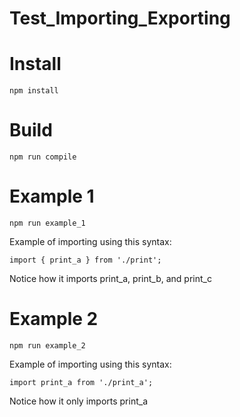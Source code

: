 # Test_Importing_Exporting

# Install
```
npm install
```

# Build
```
npm run compile
```

# Example 1
```
npm run example_1
```

Example of importing using this syntax:
```
import { print_a } from './print';
```
Notice how it imports print_a, print_b, and print_c

# Example 2
```
npm run example_2
```

Example of importing using this syntax:
```
import print_a from './print_a';
```
Notice how it only imports print_a
